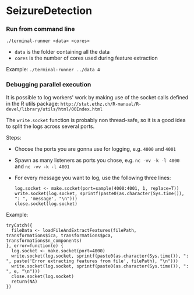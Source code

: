 SeizureDetection
================


### Run from command line
`./terminal-runner <data> <cores>`
- `data` is the folder containing all the data
- `cores` is the number of cores used during feature extraction

Example: `./terminal-runner ../data 4`

### Debugging parallel execution
It is possible to log workers' work by making use of the socket calls defined in the R utils package: `http://stat.ethz.ch/R-manual/R-devel/library/utils/html/00Index.html`

The `write.socket` function is probably non thread-safe, so it is a good idea to split the logs across several ports.

Steps:
- Choose the ports you are gonna use for logging, e.g. `4000` and `4001`
- Spawn as many listeners as ports you chose, e.g. `nc -vv -k -l 4000` and `nc -vv -k -l 4001`
- For every message you want to log, use the following three lines:

  ```
  log.socket <- make.socket(port=sample(4000:4001, 1, replace=T))
  write.socket(log.socket, sprintf(paste0(as.character(Sys.time()), ": ", 'message', "\n")))
  close.socket(log.socket)
  ```

Example:

```
tryCatch({
  fileData <- loadFileAndExtractFeatures(filePath, transformations$ica, transformations$pca, transformations$n_components)
}, error=function(e) {
  log.socket <- make.socket(port=4000)
  write.socket(log.socket, sprintf(paste0(as.character(Sys.time()), ": ", paste('Error extracting features from file', filePath), "\n")))
  write.socket(log.socket, sprintf(paste0(as.character(Sys.time()), ": ", e, "\n")))
  close.socket(log.socket)
  return(NA)
})
```
